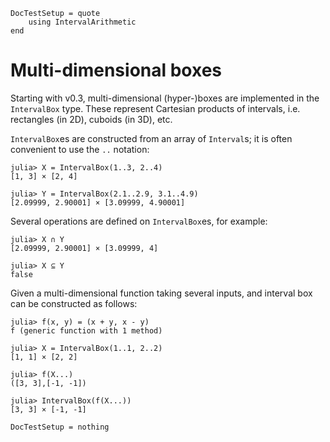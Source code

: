 ```@meta
DocTestSetup = quote
    using IntervalArithmetic
end
```

# Multi-dimensional boxes

Starting with v0.3, multi-dimensional (hyper-)boxes are implemented in the
`IntervalBox` type.
These represent Cartesian products of intervals, i.e. rectangles (in 2D),
cuboids (in 3D), etc.

`IntervalBox`es are constructed from an array of `Interval`s; it is
often convenient to use the `..` notation:

```jldoctest multidim
julia> X = IntervalBox(1..3, 2..4)
[1, 3] × [2, 4]

julia> Y = IntervalBox(2.1..2.9, 3.1..4.9)
[2.09999, 2.90001] × [3.09999, 4.90001]
```

Several operations are defined on `IntervalBox`es, for example:

```jldoctest multidim
julia> X ∩ Y
[2.09999, 2.90001] × [3.09999, 4]

julia> X ⊆ Y
false
```

Given a multi-dimensional function taking several inputs, and interval box can be constructed as follows:

```jldoctest multidim
julia> f(x, y) = (x + y, x - y)
f (generic function with 1 method)

julia> X = IntervalBox(1..1, 2..2)
[1, 1] × [2, 2]

julia> f(X...)  
([3, 3],[-1, -1])

julia> IntervalBox(f(X...))
[3, 3] × [-1, -1]
```

```@meta
DocTestSetup = nothing
```
